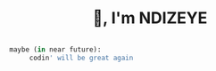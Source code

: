 <h1 align="center"> 👋, I'm NDIZEYE </h1>

```python

maybe (in near future):
     codin' will be great again

```








 
